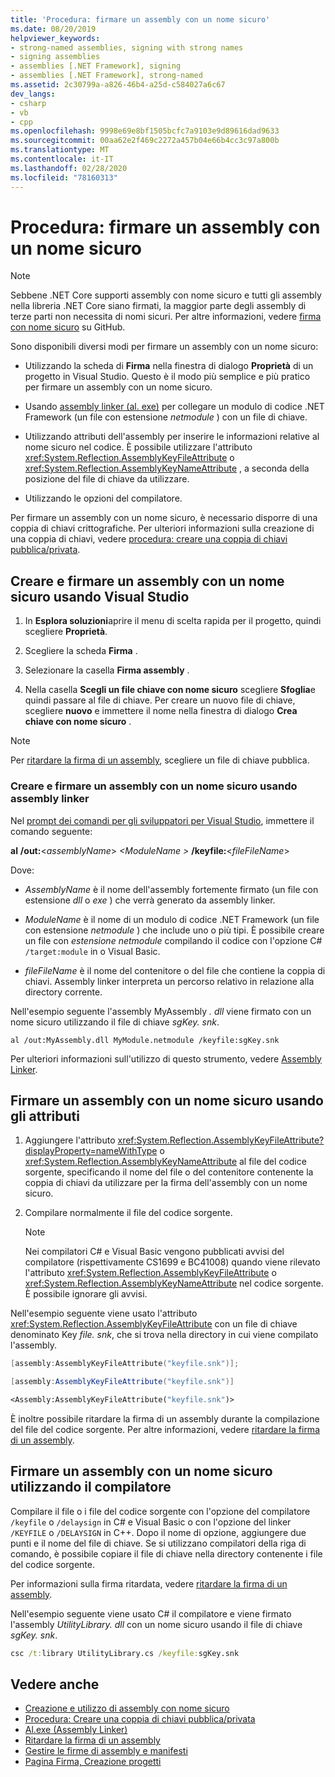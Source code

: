 ```yaml
---
title: 'Procedura: firmare un assembly con un nome sicuro'
ms.date: 08/20/2019
helpviewer_keywords:
- strong-named assemblies, signing with strong names
- signing assemblies
- assemblies [.NET Framework], signing
- assemblies [.NET Framework], strong-named
ms.assetid: 2c30799a-a826-46b4-a25d-c584027a6c67
dev_langs:
- csharp
- vb
- cpp
ms.openlocfilehash: 9998e69e8bf1505bcfc7a9103e9d89616dad9633
ms.sourcegitcommit: 00aa62e2f469c2272a457b04e66b4cc3c97a800b
ms.translationtype: MT
ms.contentlocale: it-IT
ms.lasthandoff: 02/28/2020
ms.locfileid: "78160313"
---
```

# <a name="how-to-sign-an-assembly-with-a-strong-name"></a>Procedura: firmare un assembly con un nome sicuro

> [!NOTE]
> Sebbene .NET Core supporti assembly con nome sicuro e tutti gli assembly nella libreria .NET Core siano firmati, la maggior parte degli assembly di terze parti non necessita di nomi sicuri. Per altre informazioni, vedere [firma con nome sicuro](https://github.com/dotnet/runtime/blob/master/docs/project/strong-name-signing.md) su GitHub.

Sono disponibili diversi modi per firmare un assembly con un nome sicuro:  
  
- Utilizzando la scheda di **Firma** nella finestra di dialogo **Proprietà** di un progetto in Visual Studio. Questo è il modo più semplice e più pratico per firmare un assembly con un nome sicuro.  
  
- Usando [assembly linker (al. exe)](../../framework/tools/al-exe-assembly-linker.md) per collegare un modulo di codice .NET Framework (un file con estensione *netmodule* ) con un file di chiave.  
  
- Utilizzando attributi dell'assembly per inserire le informazioni relative al nome sicuro nel codice. È possibile utilizzare l'attributo <xref:System.Reflection.AssemblyKeyFileAttribute> o <xref:System.Reflection.AssemblyKeyNameAttribute> , a seconda della posizione del file di chiave da utilizzare.  
  
- Utilizzando le opzioni del compilatore.  
  
 Per firmare un assembly con un nome sicuro, è necessario disporre di una coppia di chiavi crittografiche. Per ulteriori informazioni sulla creazione di una coppia di chiavi, vedere [procedura: creare una coppia di chiavi pubblica/privata](create-public-private-key-pair.md).  
  
## <a name="create-and-sign-an-assembly-with-a-strong-name-by-using-visual-studio"></a>Creare e firmare un assembly con un nome sicuro usando Visual Studio  
  
1. In **Esplora soluzioni**aprire il menu di scelta rapida per il progetto, quindi scegliere **Proprietà**.  
  
2. Scegliere la scheda **Firma** .  
  
3. Selezionare la casella **Firma assembly** .  
  
4. Nella casella **Scegli un file chiave con nome sicuro** scegliere **Sfoglia**e quindi passare al file di chiave. Per creare un nuovo file di chiave, scegliere **nuovo** e immettere il nome nella finestra di dialogo **Crea chiave con nome sicuro** .  
  
> [!NOTE]
> Per [ritardare la firma di un assembly](delay-sign.md), scegliere un file di chiave pubblica.  
  
### <a name="create-and-sign-an-assembly-with-a-strong-name-by-using-the-assembly-linker"></a>Creare e firmare un assembly con un nome sicuro usando assembly linker  
  
Nel [prompt dei comandi per gli sviluppatori per Visual Studio](../../framework/tools/developer-command-prompt-for-vs.md), immettere il comando seguente:  

**al** **/out:**\<*assemblyName*> *\<ModuleName >* **/keyfile:**\<*fileFileName*>  

Dove:  

- *AssemblyName* è il nome dell'assembly fortemente firmato (un file con estensione *dll* o *exe* ) che verrà generato da assembly linker.  
  
- *ModuleName* è il nome di un modulo di codice .NET Framework (un file con estensione *netmodule* ) che include uno o più tipi. È possibile creare un file con *estensione netmodule* compilando il codice con l'opzione C# `/target:module` in o Visual Basic.
  
- *fileFileName* è il nome del contenitore o del file che contiene la coppia di chiavi. Assembly linker interpreta un percorso relativo in relazione alla directory corrente.  

Nell'esempio seguente l'assembly MyAssembly *. dll* viene firmato con un nome sicuro utilizzando il file di chiave *sgKey. snk*.  

```console
al /out:MyAssembly.dll MyModule.netmodule /keyfile:sgKey.snk  
```  
  
Per ulteriori informazioni sull'utilizzo di questo strumento, vedere [Assembly Linker](../../framework/tools/al-exe-assembly-linker.md).  
  
## <a name="sign-an-assembly-with-a-strong-name-by-using-attributes"></a>Firmare un assembly con un nome sicuro usando gli attributi  
  
1. Aggiungere l'attributo <xref:System.Reflection.AssemblyKeyFileAttribute?displayProperty=nameWithType> o <xref:System.Reflection.AssemblyKeyNameAttribute> al file del codice sorgente, specificando il nome del file o del contenitore contenente la coppia di chiavi da utilizzare per la firma dell'assembly con un nome sicuro.  

2. Compilare normalmente il file del codice sorgente.  

   > [!NOTE]
   > Nei compilatori C# e Visual Basic vengono pubblicati avvisi del compilatore (rispettivamente CS1699 e BC41008) quando viene rilevato l'attributo <xref:System.Reflection.AssemblyKeyFileAttribute> o <xref:System.Reflection.AssemblyKeyNameAttribute> nel codice sorgente. È possibile ignorare gli avvisi.  

Nell'esempio seguente viene usato l'attributo <xref:System.Reflection.AssemblyKeyFileAttribute> con un file di chiave denominato Key *file. snk*, che si trova nella directory in cui viene compilato l'assembly.  

```cpp
[assembly:AssemblyKeyFileAttribute("keyfile.snk")];
```

```csharp
[assembly:AssemblyKeyFileAttribute("keyfile.snk")]
```

```vb
<Assembly:AssemblyKeyFileAttribute("keyfile.snk")>
```

È inoltre possibile ritardare la firma di un assembly durante la compilazione del file del codice sorgente. Per altre informazioni, vedere [ritardare la firma di un assembly](delay-sign.md).  

## <a name="sign-an-assembly-with-a-strong-name-by-using-the-compiler"></a>Firmare un assembly con un nome sicuro utilizzando il compilatore  

Compilare il file o i file del codice sorgente con l'opzione del compilatore `/keyfile` o `/delaysign` in C# e Visual Basic o con l'opzione del linker `/KEYFILE` o `/DELAYSIGN` in C++. Dopo il nome di opzione, aggiungere due punti e il nome del file di chiave. Se si utilizzano compilatori della riga di comando, è possibile copiare il file di chiave nella directory contenente i file del codice sorgente.  

Per informazioni sulla firma ritardata, vedere [ritardare la firma di un assembly](delay-sign.md).  

Nell'esempio seguente viene usato C# il compilatore e viene firmato l'assembly *UtilityLibrary. dll* con un nome sicuro usando il file di chiave *sgKey. snk*.  

```cmd
csc /t:library UtilityLibrary.cs /keyfile:sgKey.snk  
```  

## <a name="see-also"></a>Vedere anche

- [Creazione e utilizzo di assembly con nome sicuro](create-use-strong-named.md)
- [Procedura: Creare una coppia di chiavi pubblica/privata](create-public-private-key-pair.md)
- [Al.exe (Assembly Linker)](../../framework/tools/al-exe-assembly-linker.md)
- [Ritardare la firma di un assembly](delay-sign.md)
- [Gestire le firme di assembly e manifesti](/visualstudio/ide/managing-assembly-and-manifest-signing)
- [Pagina Firma, Creazione progetti](/visualstudio/ide/reference/signing-page-project-designer)
